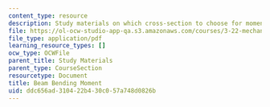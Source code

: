 ```yaml
---
content_type: resource
description: Study materials on which cross-section to choose for moment of inertia.
file: https://ol-ocw-studio-app-qa.s3.amazonaws.com/courses/3-22-mechanical-behavior-of-materials-spring-2008/ddc656ad310422b430c057a748d0826b_cros_sectn_qustn.pdf
file_type: application/pdf
learning_resource_types: []
ocw_type: OCWFile
parent_title: Study Materials
parent_type: CourseSection
resourcetype: Document
title: Beam Bending Moment
uid: ddc656ad-3104-22b4-30c0-57a748d0826b
---
```

